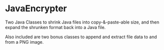 # JavaEncrypter
Two Java Classes to shrink Java files into copy-&-paste-able size, and then expand the shrunken format back into a Java file.

Also included are two bonus classes to append and extract file data to and from a PNG image.
